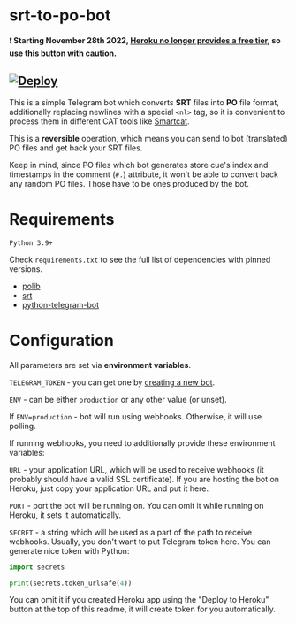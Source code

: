 # srt-to-po-bot
**❗ Starting November 28th 2022, [Heroku no longer provides a free tier](https://blog.heroku.com/next-chapter), so use this button with caution.**

[![Deploy](https://www.herokucdn.com/deploy/button.svg)](https://heroku.com/deploy)
--

This is a simple Telegram bot which converts **SRT** files into **PO** file format, additionally replacing newlines with a special `<nl>` tag, so it is convenient to process them in different CAT tools like [Smartcat](http://smartcat.com/).

This is a **reversible** operation, which means you can send to bot (translated) PO files and get back your SRT files.

Keep in mind, since PO files which bot generates store cue's index and timestamps in the comment (`#.`) attribute, it won't be able to convert back any random PO files. Those have to be ones produced by the bot.

# Requirements
`Python 3.9+`

Check `requirements.txt` to see the full list of dependencies with pinned versions.

- [polib](https://github.com/izimobil/polib)
- [srt](https://github.com/cdown/srt)
- [python-telegram-bot](https://github.com/python-telegram-bot/python-telegram-bot)

# Configuration
All parameters are set via **environment variables**.

`TELEGRAM_TOKEN` - you can get one by [creating a new bot](https://t.me/BotFather).

`ENV` - can be either `production` or any other value (or unset).

If `ENV=production` - bot will run using webhooks.
Otherwise, it will use polling.

If running webhooks, you need to additionally provide these environment variables:

`URL` - your application URL, which will be used to receive webhooks (it probably should have a valid SSL certificate). If you are hosting the bot on Heroku, just copy your application URL and put it here.

`PORT` - port the bot will be running on. You can omit it while running on Heroku, it sets it automatically.

`SECRET` - a string which will be used as a part of the path to receive webhooks. Usually, you don't want to put Telegram token here. You can generate nice token with Python:
```python
import secrets

print(secrets.token_urlsafe(4))
```

You can omit it if you created Heroku app using the "Deploy to Heroku" button at the top of this readme, it will create token for you automatically.
